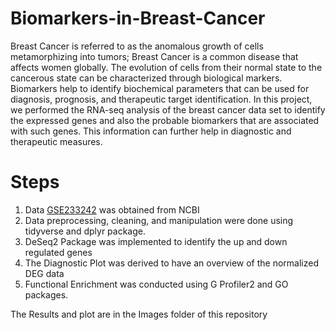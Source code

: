 # Biomarkers-in-Breast-Cancer

Breast Cancer is referred to as the anomalous growth of cells metamorphizing into tumors; Breast Cancer is a common disease that affects women globally. The evolution of cells from their normal state to the cancerous state can be characterized through biological markers. Biomarkers help to identify biochemical parameters that can be used for diagnosis, prognosis, and therapeutic target identification. In this project, we performed the RNA-seq analysis of the breast cancer data set to identify the expressed genes and also the probable biomarkers that are associated with such genes. This information can further help in diagnostic and therapeutic measures.

# Steps

1.	Data [GSE233242](https://www.ncbi.nlm.nih.gov/geo/query/acc.cgi?acc=GSE233242) was obtained from NCBI
2.	Data preprocessing, cleaning, and manipulation were done using tidyverse and dplyr package.
3.	DeSeq2 Package was implemented to identify the up and down regulated genes
4.	The Diagnostic Plot was derived to have an overview of the normalized DEG data
5.	Functional Enrichment was conducted using G Profiler2 and GO packages.

The Results and plot are in the Images folder of this repository
